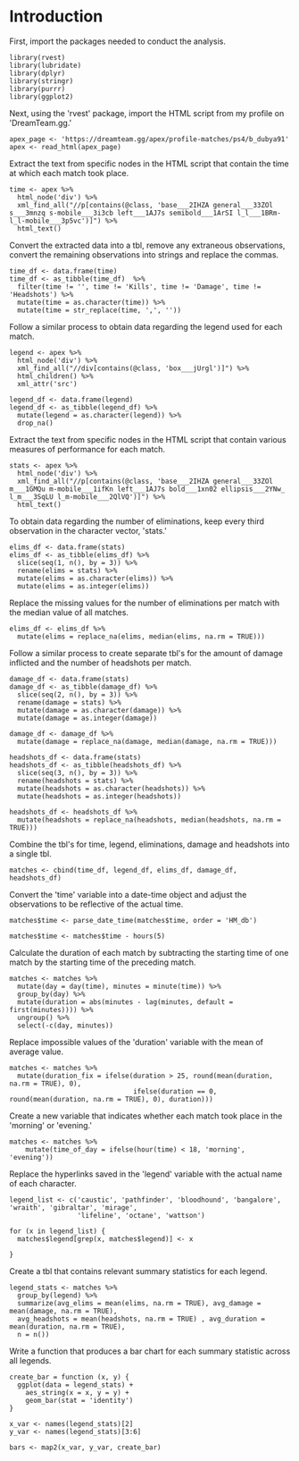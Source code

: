 # Introduction

First, import the packages needed to conduct the analysis.

```{r}
library(rvest)
library(lubridate)
library(dplyr)
library(stringr)
library(purrr)
library(ggplot2)
```


Next, using the 'rvest' package, import the HTML script from my profile on 'DreamTeam.gg.' 

```{r}
apex_page <- 'https://dreamteam.gg/apex/profile-matches/ps4/b_dubya91'
apex <- read_html(apex_page)
```


Extract the text from specific nodes in the HTML script that contain the time at which each match took place.  

```{r}
time <- apex %>%
  html_node('div') %>%
  xml_find_all("//p[contains(@class, 'base___2IHZA general___33ZOl s___3mnzq s-mobile___3i3cb left___1AJ7s semibold___1ArSI l_l___1BRm- l_l-mobile___3p5vc')]") %>%
  html_text()
```


Convert the extracted data into a tbl, remove any extraneous observations, convert the remaining observations into strings and replace the commas.

```{r}
time_df <- data.frame(time)
time_df <- as_tibble(time_df)  %>%
  filter(time != '', time != 'Kills', time != 'Damage', time != 'Headshots') %>%
  mutate(time = as.character(time)) %>%
  mutate(time = str_replace(time, ',', ''))
```


Follow a similar process to obtain data regarding the legend used for each match.

```{r}
legend <- apex %>%
  html_node('div') %>%
  xml_find_all("//div[contains(@class, 'box___jUrgl')]") %>%
  html_children() %>%
  xml_attr('src')

legend_df <- data.frame(legend)
legend_df <- as_tibble(legend_df) %>%
  mutate(legend = as.character(legend)) %>%
  drop_na()
```


Extract the text from specific nodes in the HTML script that contain various measures of performance for each match.

```{r}
stats <- apex %>%
  html_node('div') %>%
  xml_find_all("//p[contains(@class, 'base___2IHZA general___33ZOl m___1GMQu m-mobile___1ifKn left___1AJ7s bold___1xn02 ellipsis___2YNw_ l_m___3SqLU l_m-mobile___2QlVQ')]") %>%
  html_text()
```


To obtain data regarding the number of eliminations, keep every third observation in the character vector, 'stats.'

```{r}
elims_df <- data.frame(stats)
elims_df <- as_tibble(elims_df) %>%
  slice(seq(1, n(), by = 3)) %>%
  rename(elims = stats) %>%
  mutate(elims = as.character(elims)) %>%
  mutate(elims = as.integer(elims))
```


Replace the missing values for the number of eliminations per match with the median value of all matches.

```{r}
elims_df <- elims_df %>%
  mutate(elims = replace_na(elims, median(elims, na.rm = TRUE)))
```


Follow a similar process to create separate tbl's for the amount of damage inflicted and the number of headshots per match.

```{r}
damage_df <- data.frame(stats)
damage_df <- as_tibble(damage_df) %>%
  slice(seq(2, n(), by = 3)) %>%
  rename(damage = stats) %>%
  mutate(damage = as.character(damage)) %>%
  mutate(damage = as.integer(damage))

damage_df <- damage_df %>%
  mutate(damage = replace_na(damage, median(damage, na.rm = TRUE)))

headshots_df <- data.frame(stats)
headshots_df <- as_tibble(headshots_df) %>%
  slice(seq(3, n(), by = 3)) %>%
  rename(headshots = stats) %>%
  mutate(headshots = as.character(headshots)) %>%
  mutate(headshots = as.integer(headshots))

headshots_df <- headshots_df %>%
  mutate(headshots = replace_na(headshots, median(headshots, na.rm = TRUE)))
```


Combine the tbl's for time, legend, eliminations, damage and headshots into a single tbl.

```{r}
matches <- cbind(time_df, legend_df, elims_df, damage_df, headshots_df)
```


Convert the 'time' variable into a date-time object and adjust the observations to be reflective of the actual time.

```{r}
matches$time <- parse_date_time(matches$time, order = 'HM_db')

matches$time <- matches$time - hours(5)
```


Calculate the duration of each match by subtracting the starting time of one match by the starting time of the preceding match.

```{r}
matches <- matches %>%
  mutate(day = day(time), minutes = minute(time)) %>%
  group_by(day) %>%
  mutate(duration = abs(minutes - lag(minutes, default = first(minutes)))) %>%
  ungroup() %>%
  select(-c(day, minutes))
```


Replace impossible values of the 'duration' variable with the mean of average value.

```{r}
matches <- matches %>%
  mutate(duration_fix = ifelse(duration > 25, round(mean(duration, na.rm = TRUE), 0),
                               ifelse(duration == 0, round(mean(duration, na.rm = TRUE), 0), duration)))

```


Create a new variable that indicates whether each match took place in the 'morning' or 'evening.'

```{r}
matches <- matches %>%
    mutate(time_of_day = ifelse(hour(time) < 18, 'morning', 'evening'))
```


Replace the hyperlinks saved in the 'legend' variable with the actual name of each character.

```{r}
legend_list <- c('caustic', 'pathfinder', 'bloodhound', 'bangalore', 'wraith', 'gibraltar', 'mirage',
                 'lifeline', 'octane', 'wattson')

for (x in legend_list) {
  matches$legend[grep(x, matches$legend)] <- x
  
}
```


Create a tbl that contains relevant summary statistics for each legend.

```{r}
legend_stats <- matches %>%
  group_by(legend) %>%
  summarize(avg_elims = mean(elims, na.rm = TRUE), avg_damage = mean(damage, na.rm = TRUE),
  avg_headshots = mean(headshots, na.rm = TRUE) , avg_duration = mean(duration, na.rm = TRUE),
  n = n())
```


Write a function that produces a bar chart for each summary statistic across all legends.

```{r}
create_bar = function (x, y) {
  ggplot(data = legend_stats) +
    aes_string(x = x, y = y) +
    geom_bar(stat = 'identity')
}

x_var <- names(legend_stats)[2]
y_var <- names(legend_stats)[3:6]

bars <- map2(x_var, y_var, create_bar)
```





